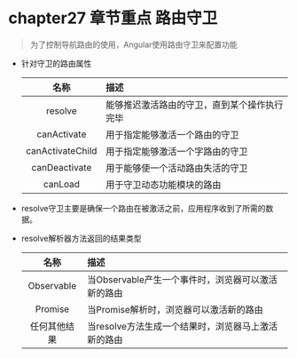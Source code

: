 # chapter27 章节重点 路由守卫
  > 为了控制导航路由的使用，Angular使用路由守卫来配置功能

  * 针对守卫的路由属性

    |名称|描述|
    |:--:|:--|
    |resolve|能够推迟激活路由的守卫，直到某个操作执行完毕|
    |canActivate|用于指定能够激活一个路由的守卫|
    |canActivateChild|用于指定能够激活一个字路由的守卫|
    |canDeactivate|用于能够使一个活动路由失活的守卫|
    |canLoad|用于守卫动态功能模块的路由|
  * resolve守卫主要是确保一个路由在被激活之前，应用程序收到了所需的数据。
  * resolve解析器方法返回的结果类型

    |名称|描述|
    |:--:|:--|
    |Observable<any>|当Observable产生一个事件时，浏览器可以激活新的路由|
    |Promise<any>|当Promise解析时，浏览器可以激活新的路由|
    |任何其他结果|当resolve方法生成一个结果时，浏览器马上激活新的路由|